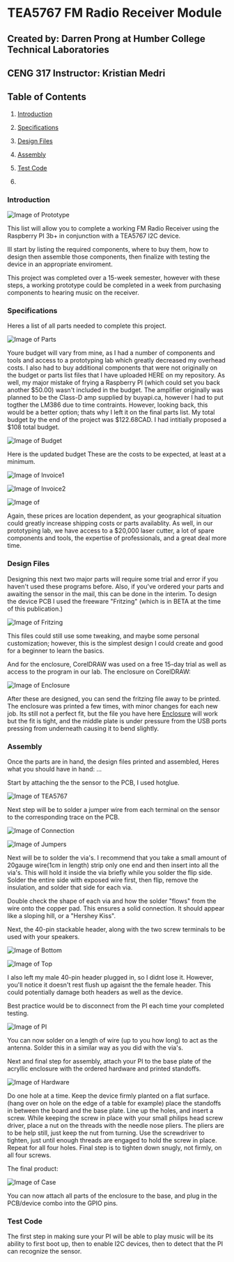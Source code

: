 # TEA5767 FM Radio Receiver Module
## Created by: Darren Prong at Humber College Technical Laboratories
## CENG 317 Instructor: Kristian Medri

## Table of Contents
1. [Introduction](#introduction)

2. [Specifications](#specifications)

3. [Design Files](#design-files)

4. [Assembly](#assembly)

5. [Test Code](#test-code)

6. [](#)


### Introduction
![Image of Prototype](https://raw.githubusercontent.com/DarrenProng/Hardware-Production/master/images/CurrentSetup.jpg)

This list will allow you to complete a working FM Radio Receiver using the Raspberry PI 3b+ in conjunction with a TEA5767 I2C device.

Ill start by listing the required components, where to buy them, how to design then assemble those components, then finalize with testing the device in an appropriate enviroment.

This project was completed over a 15-week semester, however with these steps, a working prototype could be completed in a week from purchasing components to hearing music on the receiver.

### Specifications
Heres a list of all parts needed to complete this project.

![Image of Parts](https://raw.githubusercontent.com/DarrenProng/Hardware-Production/master/images/PartsList_Updated.PNG)

Youre budget will vary from mine, as I had a number of components and tools and access to a prototyping lab which greatly decreased my overhead costs. 
I also had to buy additional components that were not originally on the budget or parts list files that I have uploaded HERE on my repository.
As well, my major mistake of frying a Raspberry PI (which could set you back another $50.00) wasn't included in the budget.
The amplifier originally was planned to be the Class-D amp supplied by buyapi.ca, however I had to put togther the LM386 due to time contraints. However, looking back, this would be a better option; thats why I left it on the final parts list.
My total budget by the end of the project was $122.68CAD.
I had intitially proposed a $108 total budget.

![Image of Budget](https://raw.githubusercontent.com/DarrenProng/Hardware-Production/master/images/budget.png)

Here is the updated budget
These are the costs to be expected, at least at a minimum.

![Image of Invoice1](https://raw.githubusercontent.com/DarrenProng/Hardware-Production/master/images/tea5767_invoice.png)

![Image of Invoice2](https://raw.githubusercontent.com/DarrenProng/Hardware-Production/master/images/invoice_raspberry_amp.png)

![Image of ](https://raw.githubusercontent.com/DarrenProng/Hardware-Production/master/images/)

Again, these prices are location dependent, as your geographical situation could greatly increase shipping costs or parts availablity. 
As well, in our prototyping lab, we have access to a $20,000 laser cutter, a lot of spare components and tools, the expertise of professionals, and a great deal more time.

### Design Files
Designing this next two major parts will require some trial and error if you haven't used these programs before. Also, if you've ordered your parts and awaiting the sensor in the mail, this can be done in the interim.
To design the device PCB I used the freeware "Fritzing" (which is in BETA at the time of this publication.) 

![Image of Fritzing](https://raw.githubusercontent.com/DarrenProng/Hardware-Production/master/images/TEA5767_fritz_pcb.png)

This files could still use some tweaking, and maybe some personal customization; however, this is the simplest design I could create and good for a beginner to learn the basics.

And for the enclosure, CorelDRAW was used on a free 15-day trial as well as access to the program in our lab.
The enclosure on CorelDRAW:

![Image of Enclosure](https://raw.githubusercontent.com/DarrenProng/Hardware-Production/master/images/Final_Enclosure_TEA5767.jpg)

After these are designed, you can send the fritzing file away to be printed.
The enclosure was printed a few times, with minor changes for each new job. Its still not a perfect fit, but the file you have here [Enclosure](https://raw.githubusercontent.com/DarrenProng/Hardware-Production/master/Final_Enclosure_TEA5767.cdr) will work but the fit is tight, and the middle plate is under pressure from the USB ports pressing from underneath causing it to bend slightly. 


### Assembly
Once the parts are in hand, the design files printed and assembled, Heres what you should have in hand:
...

Start by attaching the the sensor to the PCB, I used hotglue.

![Image of TEA5767](https://raw.githubusercontent.com/DarrenProng/Hardware-Production/master/images/PCB_TEA5767.jpg)

Next step will be to solder a jumper wire from each terminal on the sensor to the corresponding trace on the PCB.

![Image of Connection](https://raw.githubusercontent.com/DarrenProng/Hardware-Production/master/images/FirstConnections_toplayer.jpg)

![Image of Jumpers](https://raw.githubusercontent.com/DarrenProng/Hardware-Production/master/images/TEA5767_soldered)

Next will be to solder the via's. I recommend that you take a small amount of 20gauge wire(1cm in length) strip only one end and then insert into all the via's. This will hold it inside the via briefly while you solder the flip side. Solder the entire side with exposed wire first, then flip, remove the insulation, and solder that side for each via.

Double check the shape of each via and how the solder "flows" from the wire onto the copper pad. This ensures a solid connection. It should appear like a sloping hill, or a "Hershey Kiss".

Next, the 40-pin stackable header, along with the two screw terminals to be used with your speakers.

![Image of Bottom](https://raw.githubusercontent.com/DarrenProng/Hardware-Production/master/images/BottomLayer.jpg)

![Image of Top](https://raw.githubusercontent.com/DarrenProng/Hardware-Production/master/images/TEA5767_soldered.png)

I also left my male 40-pin header plugged in, so I didnt lose it. However, you'll notice it doesn't rest flush up agaisnt the the female header. This could potentially damage both headers as well as the device. 

Best practice would be to disconnect from the PI each time your completed testing. 

![Image of PI](https://raw.githubusercontent.com/DarrenProng/Hardware-Production/master/images/PI_tea5767_PCB.JPG)

You can now solder on a length of wire (up to you how long) to act as the antenna. Solder this in a similar way as you did with the via's.
 
 Next and final step for assembly, attach your PI to the base plate of the acryllic enclosure with the ordered hardware and printed standoffs. 
 
 ![Image of Hardware](https://raw.githubusercontent.com/DarrenProng/Hardware-Production/master/images/PI_Hardware.JPG)
 
 Do one hole at a time. Keep the device firmly planted on a flat surface. (hang over on hole on the edge of a table for example) place the standoffs in between the board and the base plate. Line up the holes, and insert a screw. While keeping the screw in place with your small philips head screw driver, place a nut on the threads with the needle nose pliers. The pliers are to be help still, just keep the nut from turning. Use the screwdriver to tighten, just until enough threads are engaged to hold the screw in place. Repeat for all four holes. Final step is to tighten down snugly, not firmly, on all four screws.

The final product:

![Image of Case](https://raw.githubusercontent.com/DarrenProng/Hardware-Production/master/images/PI_IOPanel.JPG)

You can now attach all parts of the enclosure to the base, and plug in the PCB/device combo into the GPIO pins.

### Test Code

The first step in making sure your PI will be able to play music will be its ability to first boot up, then to enable I2C devices, then to detect that the PI can recognize the sensor.





###
